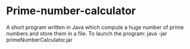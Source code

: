 # Prime-number-calculator
A short program written in Java which compute a huge number of prime numbers and store them in a file.
To launch the program: java -jar primeNumberCalculator.jar
